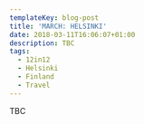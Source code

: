 ```yaml
---
templateKey: blog-post
title: 'MARCH: HELSINKI'
date: 2018-03-11T16:06:07+01:00
description: TBC
tags:
  - 12in12
  - Helsinki
  - Finland
  - Travel
---
```

TBC
